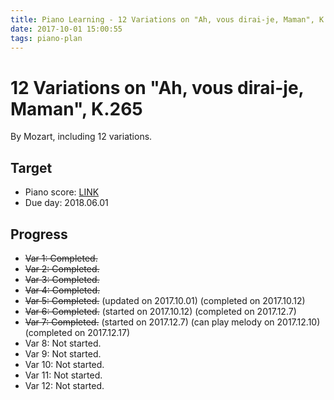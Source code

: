 ```yaml
---
title: Piano Learning - 12 Variations on "Ah, vous dirai-je, Maman", K.265 by Mozart
date: 2017-10-01 15:00:55
tags: piano-plan
---
```

# 12 Variations on "Ah, vous dirai-je, Maman", K.265

By Mozart, including 12 variations.

## Target

* Piano score: [LINK](https://musescore.com/user/84251/scores/245746)
* Due day: 2018.06.01

## Progress

* ~~Var 1: Completed.~~
* ~~Var 2: Completed.~~
* ~~Var 3: Completed.~~
* ~~Var 4: Completed.~~
* ~~Var 5: Completed.~~ (updated on 2017.10.01) (completed on 2017.10.12)
* ~~Var 6: Completed.~~ (started on 2017.10.12) (completed on 2017.12.7)
* ~~Var 7: Completed.~~ (started on 2017.12.7) (can play melody on 2017.12.10) (completed on 2017.12.17)
* Var 8: Not started.
* Var 9: Not started.
* Var 10: Not started.
* Var 11: Not started.
* Var 12: Not started.
